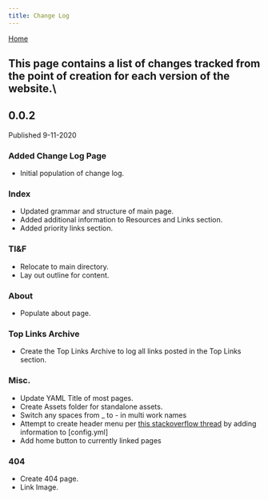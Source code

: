 ```yaml
---
title: Change Log
---
```


[Home](www.dwfjr.com)
## This page contains a list of changes tracked from the point of creation for each version of the website.\

## 0.0.2
Published 9-11-2020
### Added Change Log Page
- Initial population of change log.

### Index
- Updated grammar and structure of main page.
- Added additional information to Resources and Links section.
- Added priority links section.

### TI&F
- Relocate to main directory.
- Lay out outline for content.

### About
- Populate about page.

### Top Links Archive
- Create the Top Links Archive to log all links posted in the Top Links section.

### Misc.
- Update YAML Title of most pages.
- Create Assets folder for standalone assets.
- Switch any spaces from _ to - in multi work names
- Attempt to create header menu per [this stackoverflow thread](https://stackoverflow.com/questions/13266369/how-to-change-the-default-order-pages-in-jekyll/33983971#33983971) by adding information to [config.yml]
- Add home button to currently linked pages

### 404
- Create 404 page.
- Link Image.
